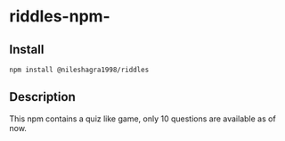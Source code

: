 # riddles-npm-

## Install
` npm install @nileshagra1998/riddles `


## Description
This npm contains a quiz like game, only 10 questions are available as of now. 